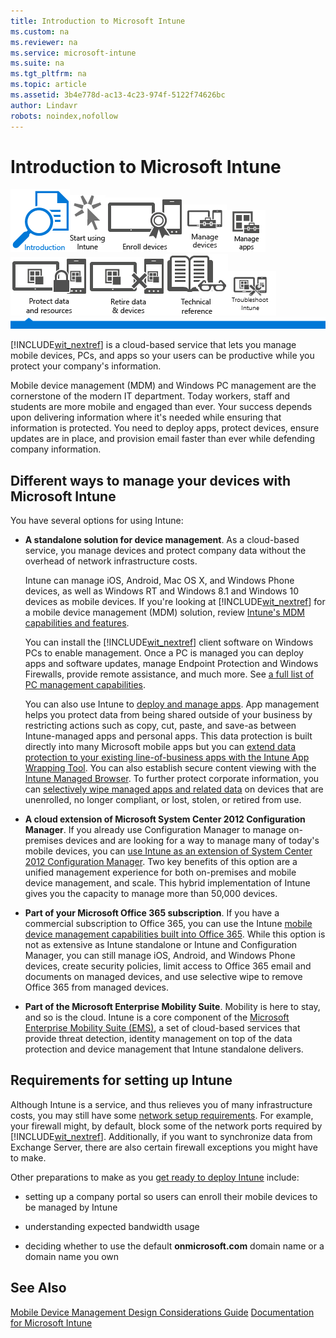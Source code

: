 ```yaml
---
title: Introduction to Microsoft Intune
ms.custom: na
ms.reviewer: na
ms.service: microsoft-intune
ms.suite: na
ms.tgt_pltfrm: na
ms.topic: article
ms.assetid: 3b4e778d-ac13-4c23-974f-5122f74626bc
author: Lindavr
robots: noindex,nofollow
---
```

# Introduction to Microsoft Intune
![](../Image/Nav-Icons/WIT_Tile_W_OverviewHighlight.png)[![](../Image/Nav-Icons/WIT_Tile_W_GetStarted.png)](https://technet.microsoft.com/library/dn646953.aspx/?WT.mc_id=IntuneGS20150801)[![](../Image/Nav-Icons/WIT_Tile_W_EnrollDevices.png)](https://technet.microsoft.com/library/dn646962.aspx/?WT.mc_id=IntuneEnroll20150801)[![](../Image/Nav-Icons/WIT_Tile_W_ManageDevices.png)](https://technet.microsoft.com/library/mt313202.aspx/?WT.mc_id=IntuneConfig20150801)[![](../Image/Nav-Icons/WIT_Tile_W_ManageApps.png)](https://technet.microsoft.com/library/dn646965.aspx/?WT.mc_id=IntuneDeploy20150801)[![](../Image/Nav-Icons/WIT_Tile_W_ProtectResources.png)](https://technet.microsoft.com/library/mt313203.aspx/?WT.mc_id=IntuneProtect20150801)[![](../Image/Nav-Icons/WIT_Tile_W_RetireData.png)](https://technet.microsoft.com/library/mt313204.aspx/?WT.mc_id=IntuneRetire20150801)[![](../Image/Nav-Icons/WIT_Tile_W_TechnicalReference.png)](https://technet.microsoft.com/library/mt282239.aspx/?WT.mc_id=IntuneTR20150801)[![](../Image/Nav-Icons/WIT_Tile_W_Troubleshooting.png)](https://technet.microsoft.com/library/mt345521.aspx)
![](../Image/Nav-Icons/WIT_Tile_Bar_Overview.png)

[!INCLUDE[wit_nextref](../Token/wit_nextref_md.md)] is a cloud-based service that lets you manage mobile devices, PCs, and apps so your users can be productive while you protect your company's information.

Mobile device management (MDM) and Windows PC management are the cornerstone of  the modern IT department. Today workers, staff and students are more mobile and engaged than ever. Your success depends upon delivering information where it's needed while ensuring that information is protected. You need to deploy apps, protect devices, ensure updates are in place, and provision email faster than ever while defending company information.

## Different ways to manage your devices with Microsoft Intune
You have several options for using Intune:

-   **A standalone solution for device management**. As a cloud-based service, you manage devices and protect company data without the overhead of network infrastructure costs.

    Intune can manage iOS, Android, Mac OS X, and Windows Phone devices, as well as Windows RT and Windows 8.1 and Windows 10 devices as mobile devices. If you're looking at [!INCLUDE[wit_nextref](../Token/wit_nextref_md.md)] for a mobile device management (MDM) solution, review [Intune's MDM capabilities and features](https://technet.microsoft.com/library/dn600287.aspx).

    You can install the [!INCLUDE[wit_nextref](../Token/wit_nextref_md.md)] client software on Windows PCs to enable management. Once a PC is managed you can deploy apps and software updates, manage Endpoint Protection and Windows Firewalls, provide remote assistance, and much more. See [a full list of PC management capabilities](http://technet.microsoft.com/library/dn646975.aspx).

    You can also use Intune to [deploy and manage apps](https://technet.microsoft.com/library/dn646965.aspx). App management helps you protect data from being shared outside of your business by restricting actions such as copy, cut, paste, and save-as between Intune-managed apps and personal apps. This data protection is built directly into many Microsoft mobile apps but you can [extend data protection to your existing line-of-business apps with the Intune App Wrapping Tool](https://technet.microsoft.com/library/dn878026.aspx). You can also establish secure content viewing with the [Intune Managed Browser](https://technet.microsoft.com/library/dn878029.aspx). To further protect corporate information, you can [selectively wipe managed apps and related data](https://technet.microsoft.com/library/mt313204.aspx) on devices that are unenrolled, no longer compliant, or lost, stolen, or retired from use.

-   **A cloud extension of Microsoft System Center 2012 Configuration Manager**. If you already use Configuration Manager to manage on-premises devices and are looking for a way to manage many of today's mobile devices, you can [use Intune as an extension of System Center 2012 Configuration Manager](https://technet.microsoft.com/library/dn957912.aspx#BKMK_HybridOfferings). Two key benefits of this option are a unified management experience for both on-premises and mobile device management, and scale. This hybrid implementation of Intune gives you the capacity to manage more than 50,000 devices.

-   **Part of your Microsoft Office 365 subscription**. If you have a commercial subscription to Office 365, you can use the Intune [mobile device management capabilities built into Office 365](https://technet.microsoft.com/library/dn957912.aspx#MDMOfferings). While this option is not as extensive as Intune standalone or Intune and Configuration Manager, you can still manage iOS, Android, and Windows Phone devices, create security policies, limit access to Office 365  email and documents on managed devices, and use selective wipe to remove Office 365 from managed devices.

-   **Part of the Microsoft Enterprise Mobility Suite**. Mobility is here to stay, and so is the cloud. Intune is a core component of the [Microsoft Enterprise Mobility Suite (EMS)](https://www.microsoft.com/en-us/server-cloud/enterprise-mobility/overview.aspx%20), a set of cloud-based services that provide threat detection, identity management  on top of the data protection and device management that Intune standalone delivers.

## Requirements for setting up Intune
Although Intune is a service, and thus relieves you of many infrastructure costs, you may still have some [network setup requirements](https://technet.microsoft.com/library/dn646950.aspx). For example, your firewall might, by default, block some of the network ports required by [!INCLUDE[wit_nextref](../Token/wit_nextref_md.md)].  Additionally, if you want to synchronize data from Exchange Server, there are also certain firewall exceptions you might have to make.

Other preparations to make as you [get ready to deploy Intune](https://technet.microsoft.com/library/dn646966.aspx) include:

-   setting up a company portal so users can enroll their mobile devices to be managed by Intune

-   understanding expected bandwidth usage

-   deciding whether to use the default **onmicrosoft.com** domain name or a domain name you own

## See Also
[Mobile Device Management Design Considerations Guide](https://technet.microsoft.com/en-us/library/mt143180.aspx)
[Documentation for Microsoft Intune](../Topic/Documentation-for-Microsoft-Intune.md)

